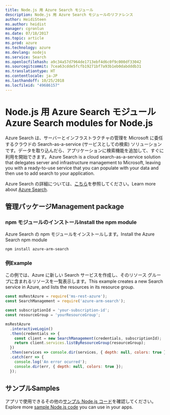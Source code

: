 ```yaml
---
title: Node.js 用 Azure Search モジュール
description: Node.js 用 Azure Search モジュールのリファレンス
author: HeidiSteen
ms.author: heidist
manager: cgronlun
ms.date: 07/18/2017
ms.topic: article
ms.prod: azure
ms.technology: azure
ms.devlang: nodejs
ms.service: Search
ms.openlocfilehash: a9c34a57d7964de1713ebf4d6c0f9c000df33042
ms.sourcegitcommit: 7cea63cdde5fcfb19271bf7a93b1eb0dabdddb31
ms.translationtype: HT
ms.contentlocale: ja-JP
ms.lasthandoff: 10/25/2018
ms.locfileid: "49686157"
---
```

# <a name="azure-search-modules-for-nodejs"></a><span data-ttu-id="f9043-103">Node.js 用 Azure Search モジュール</span><span class="sxs-lookup"><span data-stu-id="f9043-103">Azure Search modules for Node.js</span></span>

<span data-ttu-id="f9043-104">Azure Search は、サーバーとインフラストラクチャの管理を Microsoft に委任するクラウドの Search-as-a-service (サービスとしての検索) ソリューションです。データを取り込んだら、アプリケーションに検索機能を追加して、すぐに利用を開始できます。</span><span class="sxs-lookup"><span data-stu-id="f9043-104">Azure Search is a cloud search-as-a-service solution that delegates server and infrastructure management to Microsoft, leaving you with a ready-to-use service that you can populate with your data and then use to add search to your application.</span></span>

<span data-ttu-id="f9043-105">Azure Search の詳細については、[こちら](https://docs.microsoft.com/azure/search/search-what-is-azure-search)を参照してください。</span><span class="sxs-lookup"><span data-stu-id="f9043-105">Learn more about [Azure Search](https://docs.microsoft.com/azure/search/search-what-is-azure-search).</span></span>

## <a name="management-package"></a><span data-ttu-id="f9043-106">管理パッケージ</span><span class="sxs-lookup"><span data-stu-id="f9043-106">Management package</span></span>

### <a name="install-the-npm-module"></a><span data-ttu-id="f9043-107">npm モジュールのインストール</span><span class="sxs-lookup"><span data-stu-id="f9043-107">Install the npm module</span></span>

<span data-ttu-id="f9043-108">Azure Search の npm モジュールをインストールします。</span><span class="sxs-lookup"><span data-stu-id="f9043-108">Install the Azure Search npm module</span></span>

```bash
npm install azure-arm-search
```

### <a name="example"></a><span data-ttu-id="f9043-109">例</span><span class="sxs-lookup"><span data-stu-id="f9043-109">Example</span></span>

<span data-ttu-id="f9043-110">この例では、Azure に新しい Search サービスを作成し、そのリソース グループに含まれるリソースを一覧表示します。</span><span class="sxs-lookup"><span data-stu-id="f9043-110">This example creates a new Search service in Azure, and lists the resources in its resource group.</span></span>

```javascript
const msRestAzure = require('ms-rest-azure');
const SearchManagement = require('azure-arm-search');

const subscriptionId = 'your-subscription-id';
const resourceGroup = 'yourResourceGroup';

msRestAzure
  .interactiveLogin()
  .then(credentials => {
    const client = new SearchManagement(credentials, subscriptionId);
    return client.services.listByResourceGroup(resourceGroup);
  })
  .then(services => console.dir(services, { depth: null, colors: true }))
  .catch(err => {
    console.log('An error ocurred');
    console.dir(err, { depth: null, colors: true });
  });
```

## <a name="samples"></a><span data-ttu-id="f9043-111">サンプル</span><span class="sxs-lookup"><span data-stu-id="f9043-111">Samples</span></span>

<span data-ttu-id="f9043-112">アプリで使用できるその他の[サンプル Node.js コード](https://azure.microsoft.com/resources/samples/?platform=nodejs)を確認してください。</span><span class="sxs-lookup"><span data-stu-id="f9043-112">Explore more [sample Node.js code](https://azure.microsoft.com/resources/samples/?platform=nodejs) you can use in your apps.</span></span>

